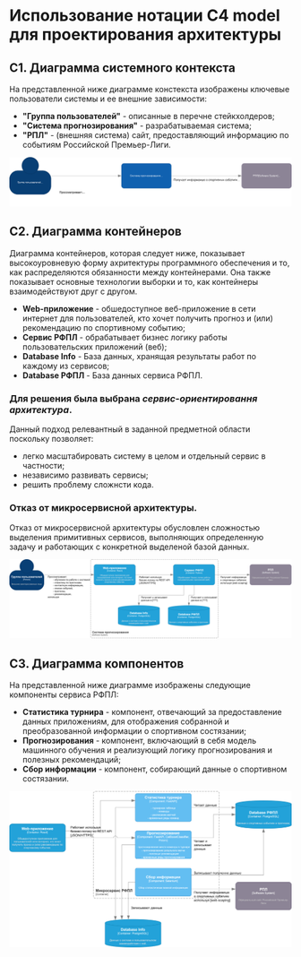 # Использование нотации C4 model для проектирования архитектуры

## C1. Диаграмма системного контекста

На представленной ниже диаграмме констекста изображены ключевые пользователи системы и ее внешние зависимости:

- **"Группа пользователей"** - описанные в перечне стейкхолдеров;
- **"Система прогнозирования"** - разрабатываемая система;
- **"РПЛ"** - (внешняя система) сайт, предоставляющий информацию по событиям Российской Премьер-Лиги.

![Диаграмма системного контекста](./drawio/lab_2_context.svg)

## C2. Диаграмма контейнеров

Диаграмма контейнеров, которая следует ниже, показывает высокоуровневую форму ахритектуры программного обеспечения и то, как распределяются обязанности между контейнерами. Она также показывает основные технологии выборки и то, как контейнеры взаимодействуют друг с другом.

- **Web-приложение** - обшедоступное веб-приложение в сети интернет для пользователей, кто хочет получить прогноз и (или) рекомендацию по спортивному событию;
- **Сервис РФПЛ** - обрабатывает бизнес логику работы пользовательских приложений (веб);
- **Database Info** - База данных, хранящая результаты работ по каждому из сервисов;
- **Database РФПЛ** - База данных сервиса РФПЛ.

### Для решения была выбрана ***сервис-ориентировання архитектура***.
Данный подход релевантный в заданной предметной области поскольку позволяет:
- легко масштабировать систему в целом и отдельный сервис в частности;
- независимо развивать сервисы;
- решить проблему сложнсти кода.

### Отказ от микросервисной архитектуры.
Отказ от микросервисной архитектуры обусловлен сложностью выделения примитивных сервисов, выполняющих определенную задачу и работающих с конкретной выделеной базой данных.

![Диаграмма контейнеров](./drawio/lab_2_conteiner.svg)



## C3. Диаграмма компонентов

На представленной ниже диаграмме изображены следующие компоненты сервиса РФПЛ:

- **Статистика турнира** - компонент, отвечающий за предоставление данных приложениям, для отображения собранной и преобразованной информации о спортивном состязании;
- **Прогнозирования** - компонент, включающий в себя модель машинного обучения и реализующий логику прогнозирования и полезных рекомендаций;
- **Сбор информации** - компонент, собирающий данные о спортивном состязании.

![Диаграмма контейнеров](./drawio/lab_2_component.svg)